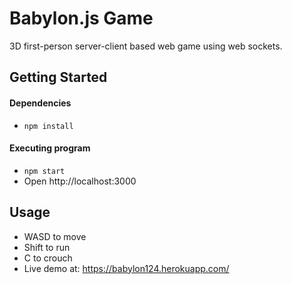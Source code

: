 # Babylon.js Game

3D first-person server-client based web game using web sockets.

## Getting Started

#### Dependencies

* ```npm install``` 

#### Executing program

* ``` npm start ```
* Open http://localhost:3000

## Usage
* WASD to move
* Shift to run
* C to crouch
* Live demo at: https://babylon124.herokuapp.com/
